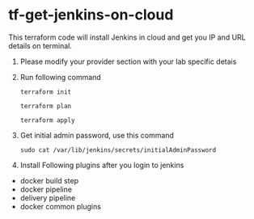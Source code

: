 # tf-get-jenkins-on-cloud
This terraform code will install Jenkins in cloud and get you IP and URL details on terminal. 
1. Please modify your provider section with your lab specific detais
2. Run following command
   ```
   terraform init
   ```
   ```
   terraform plan
   ```
   ```
   terraform apply
    ```

4. Get initial admin password, use this command
   ```
   sudo cat /var/lib/jenkins/secrets/initialAdminPassword
   ```
6. Install Following plugins after you login to jenkins
- docker build step
- docker pipeline
- delivery pipeline
- docker common plugins 
